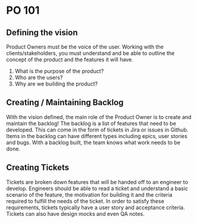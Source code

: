 # PO 101

## Defining the vision

Product Owners must be the voice of the user. Working with the clients/stakeholders, you must understand and be able to outline the concept of the product and the features it will have. 

1. What is the purpose of the product?
2. Who are the users?
3. Why are we building the product? 

## Creating / Maintaining Backlog

With the vision defined, the main role of the Product Owner is to create and maintain the backlog! The backlog is a list of features that need to be developed. This can come in the form of tickets in Jira or issues in Github. Items in the backlog can have different types including epics, user stories and bugs. With a backlog built, the team knows what work needs to be done. 

## Creating Tickets

Tickets are broken down features that will be handed off to an engineer to develop. Engineers should be able to read a ticket and understand a basic scenario of the feature, the motivation for building it and the criteria required to fulfill the needs of the ticket. In order to satisfy these requirements, tickets typically have a user story and acceptance criteria. Tickets can also have design mocks and even QA notes. 

